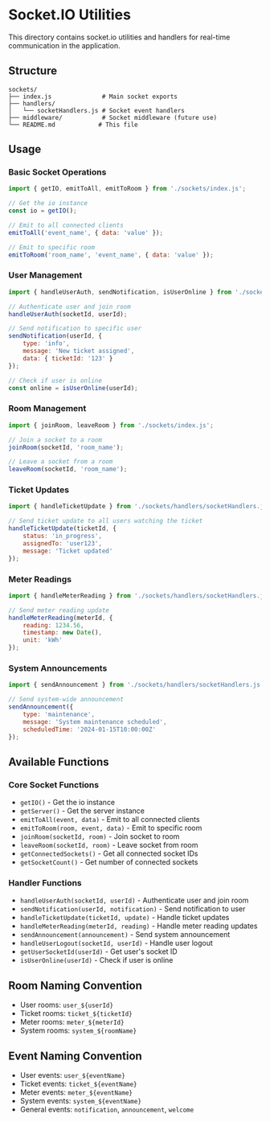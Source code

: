 # Socket.IO Utilities

This directory contains socket.io utilities and handlers for real-time communication in the application.

## Structure

```
sockets/
├── index.js              # Main socket exports
├── handlers/
│   └── socketHandlers.js # Socket event handlers
├── middleware/           # Socket middleware (future use)
└── README.md            # This file
```

## Usage

### Basic Socket Operations

```javascript
import { getIO, emitToAll, emitToRoom } from './sockets/index.js';

// Get the io instance
const io = getIO();

// Emit to all connected clients
emitToAll('event_name', { data: 'value' });

// Emit to specific room
emitToRoom('room_name', 'event_name', { data: 'value' });
```

### User Management

```javascript
import { handleUserAuth, sendNotification, isUserOnline } from './sockets/handlers/socketHandlers.js';

// Authenticate user and join room
handleUserAuth(socketId, userId);

// Send notification to specific user
sendNotification(userId, {
    type: 'info',
    message: 'New ticket assigned',
    data: { ticketId: '123' }
});

// Check if user is online
const online = isUserOnline(userId);
```

### Room Management

```javascript
import { joinRoom, leaveRoom } from './sockets/index.js';

// Join a socket to a room
joinRoom(socketId, 'room_name');

// Leave a socket from a room
leaveRoom(socketId, 'room_name');
```

### Ticket Updates

```javascript
import { handleTicketUpdate } from './sockets/handlers/socketHandlers.js';

// Send ticket update to all users watching the ticket
handleTicketUpdate(ticketId, {
    status: 'in_progress',
    assignedTo: 'user123',
    message: 'Ticket updated'
});
```

### Meter Readings

```javascript
import { handleMeterReading } from './sockets/handlers/socketHandlers.js';

// Send meter reading update
handleMeterReading(meterId, {
    reading: 1234.56,
    timestamp: new Date(),
    unit: 'kWh'
});
```

### System Announcements

```javascript
import { sendAnnouncement } from './sockets/handlers/socketHandlers.js';

// Send system-wide announcement
sendAnnouncement({
    type: 'maintenance',
    message: 'System maintenance scheduled',
    scheduledTime: '2024-01-15T10:00:00Z'
});
```

## Available Functions

### Core Socket Functions
- `getIO()` - Get the io instance
- `getServer()` - Get the server instance
- `emitToAll(event, data)` - Emit to all connected clients
- `emitToRoom(room, event, data)` - Emit to specific room
- `joinRoom(socketId, room)` - Join socket to room
- `leaveRoom(socketId, room)` - Leave socket from room
- `getConnectedSockets()` - Get all connected socket IDs
- `getSocketCount()` - Get number of connected sockets

### Handler Functions
- `handleUserAuth(socketId, userId)` - Authenticate user and join room
- `sendNotification(userId, notification)` - Send notification to user
- `handleTicketUpdate(ticketId, update)` - Handle ticket updates
- `handleMeterReading(meterId, reading)` - Handle meter reading updates
- `sendAnnouncement(announcement)` - Send system announcement
- `handleUserLogout(socketId, userId)` - Handle user logout
- `getUserSocketId(userId)` - Get user's socket ID
- `isUserOnline(userId)` - Check if user is online

## Room Naming Convention

- User rooms: `user_${userId}`
- Ticket rooms: `ticket_${ticketId}`
- Meter rooms: `meter_${meterId}`
- System rooms: `system_${roomName}`

## Event Naming Convention

- User events: `user_${eventName}`
- Ticket events: `ticket_${eventName}`
- Meter events: `meter_${eventName}`
- System events: `system_${eventName}`
- General events: `notification`, `announcement`, `welcome` 
